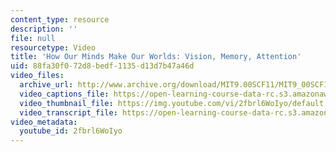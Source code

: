 ```yaml
---
content_type: resource
description: ''
file: null
resourcetype: Video
title: 'How Our Minds Make Our Worlds: Vision, Memory, Attention'
uid: 88fa30f0-72d8-bedf-1135-d13d7b47a46d
video_files:
  archive_url: http://www.archive.org/download/MIT9.00SCF11/MIT9_00SCF11_lec01_300k.mp4
  video_captions_file: https://open-learning-course-data-rc.s3.amazonaws.com/9-00sc-introduction-to-psychology-fall-2011/1be9930df2c5522d85391392cc75ded8_2fbrl6WoIyo.vtt
  video_thumbnail_file: https://img.youtube.com/vi/2fbrl6WoIyo/default.jpg
  video_transcript_file: https://open-learning-course-data-rc.s3.amazonaws.com/9-00sc-introduction-to-psychology-fall-2011/21f7ddebe30671c5a2fda15bb3be8ea9_2fbrl6WoIyo.pdf
video_metadata:
  youtube_id: 2fbrl6WoIyo
---
```


